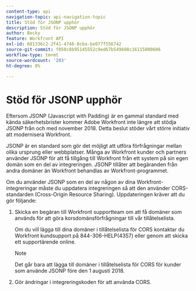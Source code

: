 ```yaml
---
content-type: api
navigation-topic: api-navigation-topic
title: Stöd för JSONP upphör
description: Stöd för JSONP upphör
author: Becky
feature: Workfront API
exl-id: 681336c2-2f41-4746-8cba-be077f556742
source-git-commit: f050c8b95145552c9ed67b549608c16115000606
workflow-type: tm+mt
source-wordcount: '203'
ht-degree: 0%

---
```


# Stöd för JSONP upphör

Eftersom JSONP (Javascript with Padding) är en gammal standard med kända säkerhetsbrister kommer Adobe Workfront inte längre att stödja JSONP från och med november 2018. Detta beslut stöder vårt större initiativ att modernisera Workfront.

JSONP är en standard som gör det möjligt att utföra förfrågningar mellan olika ursprung eller webbplatser. Många av Workfront kunder och partners använder JSONP för att få tillgång till Workfront från ett system på sin egen domän som en del av integreringen. JSONP tillåter att begäranden från andra domäner än Workfront behandlas av Workfront-programmet.

Om du använder JSONP som en del av någon av dina Workfront-integreringar måste du uppdatera integreringen så att den använder CORS-standarden (Cross-Origin Resource Sharing). Uppdateringen kräver att du gör följande:

1. Skicka en begäran till Workfront supportteam om att få domäner som används för att göra korsdomänsförfrågningar till vår tillåtelselista.

   Om du vill lägga till dina domäner i tillåtelselista för CORS kontaktar du Workfront kundsupport på 844-306-HELP(4357) eller genom att skicka ett supportärende online.

   >[!NOTE]
   >
   >Det går bara att lägga till domäner i tillåtelselista för CORS för kunder som använde JSONP före den 1 augusti 2018.


1. Gör ändringar i integreringskoden för att använda CORS.
